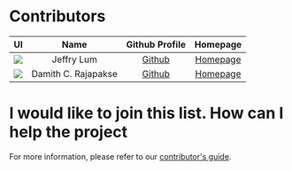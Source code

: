 # Contributors

UI | Name | Github Profile | Homepage
---|:---:|:---:|:---:
![](https://avatars0.githubusercontent.com/u/22460123?s=100) | Jeffry Lum | [Github](https://github.com/j-lum/) | [Homepage](https://se.kasugano.moe)
![](https://avatars0.githubusercontent.com/u/1673303?s=100) | Damith C. Rajapakse | [Github](https://github.com/damithc/) | [Homepage](https://www.comp.nus.edu.sg/~damithch/)
# I would like to join this list. How can I help the project

For more information, please refer to our [contributor's guide](https://oss-generic.github.io/process/).
